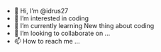 - 👋 Hi, I’m @idrus27
- 👀 I’m interested in coding
- 🌱 I’m currently learning New thing about coding
- 💞️ I’m looking to collaborate on ...
- 📫 How to reach me ...

<!---
idrus27/idrus27 is a ✨ special ✨ repository because its `README.md` (this file) appears on your GitHub profile.
You can click the Preview link to take a look at your changes.
--->
